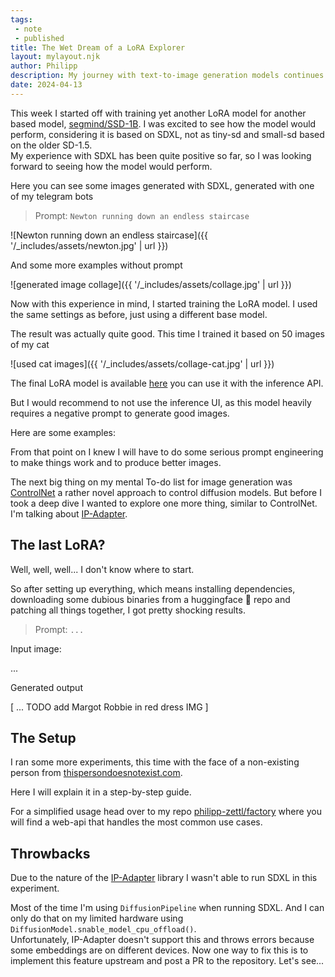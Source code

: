 ```yaml
---
tags:
 - note
 - published
title: The Wet Dream of a LoRA Explorer
layout: mylayout.njk
author: Philipp
description: My journey with text-to-image generation models continues. This week I tried to generate images using the IP-Adapter.
date: 2024-04-13
---
```


This week I started off with training yet another LoRA model for another based model, [segmind/SSD-1B](https://huggingface.co/segmind/SSD-1B). 
I was excited to see how the model would perform, considering it is based on SDXL, not as tiny-sd and small-sd based on the older SD-1.5.  
My experience with SDXL has been quite positive so far, so I was looking forward to seeing how the model would perform.

Here you can see some images generated with SDXL, generated with one of my telegram bots

> Prompt: `Newton running down an endless staircase`

![Newton running down an endless staircase]({{ '/_includes/assets/newton.jpg' | url }})


And some more examples without prompt

![generated image collage]({{ '/_includes/assets/collage.jpg' | url }})


Now with this experience in mind, I started training the LoRA model. I used the same settings as before, just using a different base model.

The result was actually quite good. This time I trained it based on 50 images of my cat

![used cat images]({{ '/_includes/assets/collage-cat.jpg' | url }})

The final LoRA model is available [here](https://huggingface.co/philipp-zettl/ssd-butters-lora) you can use it with the inference API.

But I would recommend to not use the inference UI, as this model heavily requires a negative prompt to generate good images.

Here are some examples:


From that point on I knew I will have to do some serious prompt engineering to make things work and to produce better images.

The next big thing on my mental To-do list for image generation was [ControlNet](https://github.com/lllyasviel/ControlNet) a rather novel approach to control diffusion models.  But before I took a deep dive I wanted to explore one more thing, similar to ControlNet.  
I'm talking about [IP-Adapter](https://ip-adapter.github.io/).

## The last LoRA?
Well, well, well... I don't know where to start.

So after setting up everything, which means installing dependencies, downloading some dubious binaries from a huggingface 🤗 repo and patching all things together, I got pretty shocking results.

> Prompt: `...`

Input image:

...

Generated output

[ ... TODO add Margot Robbie in red dress IMG ]

## The Setup
I ran some more experiments, this time with the face of a non-existing person from [thispersondoesnotexist.com](https://thispersondoesnotexist.com/).

Here I will explain it in a step-by-step guide.

For a simplified usage head over to my repo [philipp-zettl/factory](Https://GitHub.com/philipp-zettl/factory) where you will find a web-api that handles the most common use cases.

## Throwbacks
Due to the nature of the [IP-Adapter](https://github.com/tencent-ailab/IP-Adapter) library I wasn't able to run SDXL in this experiment.

Most of the time I'm using `DiffusionPipeline` when running SDXL. And I can only do that on my limited hardware using `DiffusionModel.snable_model_cpu_offload()`.  
Unfortunately, IP-Adapter doesn't support this and throws errors because some embeddings are on different devices.
Now one way to fix this is to implement this feature upstream and post a PR to the repository. Let's see...